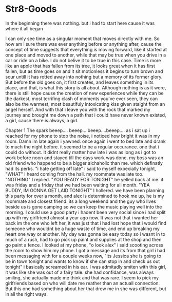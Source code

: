 # Str8-Goods


In the beginning there was nothing.
but i had to start here
cause it was where it all began


I can only see time as a singular moment that moves directly with me.  So how am i sure there was ever anything before or anything after, 
cause the concept of time suggests that everything is moving forward, like it started at one place and moved to another, while that may be 
true when you drive in a car or ride on a bike. I do not belive it to be true in this case. Time is more like an apple that has fallen 
from its tree, it looks great when it has first fallen, but as time goes on and it sit motionless it begins to turn brown and sour untill 
it has rotted away into nothing but a memory of its former glory.  But before the old goes on, it first creates, and leaves something in 
its place, and that, is what this story is all about.  Although nothing is as it were, there is still hope cause the creation of new 
experiences while they can be the darkest, most terrifing clash of moments you've ever seen, they can also be the warmest, most beautifuly 
intoxicating kiss given staight from an angel herself.   And with that i leave you with the rock that marked my journey and brought me 
down a path that i could have never known existed, a girl, cause there is always, a girl.



Chapter 1 The spark
beeep.... beeep....beeep....beeep.... as i sat up i reached for my phone to stop the noise, i noticed how bright it was in my room. Damn im late again i yawned.  once again i went to bed late and drank to much the night before. it seemed to be a regular occurance.  one that i could do without.  It didnt really matter how late i was as long as i got to work before noon and stayed till the days work was done.  my boss was an old friend who happend to be a bigger alchaholic than me.  which definatly had its perks.   "i hate getting off late" i said to myself expecially tonight,  "WHAT" I heard coming from the hall.  my roommate was late too.  "NOTHING" I replied.  "YOU READY FOR TONIGHT" he yelled back at me.  it was friday and a friday that we had been waiting for all month. "YEA BUDDY, IM GONNA GET LAID TONIGHT" I hollered. we have been planning this party for over a month, and alex is determined to hook me up, he is my roommate and closest friend. its a long weekend and the guy who lives beside us is gone camping so we can keep the music playing well into the morning.  I could use a good party i hadent been very social since i had split up with my girlfriend almost a year ago now.  It was not that i wanted her back im the one who left her, it was just that i had lost hope that i would find someone who wouldnt be a huge waste of time, and end up breaking my heart one way or another.  My day was gonna be easy today so i wasnt in to much of a rush, had to go pick up paint and supplies at the shop and then go paint a fence.  I looked at my phone,  "o look alex" i said scooting across the room to show him my phone. I got a message and its from that girl i had been messaging with for a couple weeks now, "its Jessica she is going to be in town tonight and wants to know if she can stop in and check us out tonight" i basically screamed in his ear.  I was admitadly smiten with this girl, it was like she was out of a fairy tale. she had confidance, was always smiling, she actually made me think and that was rare. I seem to pick my girlfriends based on who will date me reather than an actuall connection. But this one had something about her that drew me in she was different, but in all the right ways. 



